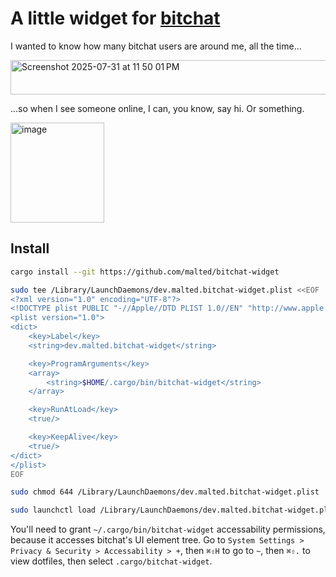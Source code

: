 # A little widget for [bitchat](https://github.com/permissionlesstech/bitchat)

I wanted to know how many bitchat users are around me, all the time...

<img width="826" height="55" alt="Screenshot 2025-07-31 at 11 50 01 PM" src="https://github.com/user-attachments/assets/6724a2dc-ba68-417d-bed7-4c4353e6ddd9" />

...so when I see someone online, I can, you know, say hi. Or something.

<img width="150" height="160" alt="image" src="https://github.com/user-attachments/assets/818aab4f-268e-4851-80a0-ddb30e16f328" />


 ## Install

 ```sh
 cargo install --git https://github.com/malted/bitchat-widget

 sudo tee /Library/LaunchDaemons/dev.malted.bitchat-widget.plist <<EOF
 <?xml version="1.0" encoding="UTF-8"?>
 <!DOCTYPE plist PUBLIC "-//Apple//DTD PLIST 1.0//EN" "http://www.apple.com/DTDs/PropertyList-1.0.dtd">
 <plist version="1.0">
 <dict>
     <key>Label</key>
     <string>dev.malted.bitchat-widget</string>

     <key>ProgramArguments</key>
     <array>
         <string>$HOME/.cargo/bin/bitchat-widget</string>
     </array>

     <key>RunAtLoad</key>
     <true/>

     <key>KeepAlive</key>
     <true/>
 </dict>
 </plist>
 EOF

 sudo chmod 644 /Library/LaunchDaemons/dev.malted.bitchat-widget.plist

 sudo launchctl load /Library/LaunchDaemons/dev.malted.bitchat-widget.plist
 ```

You'll need to grant `~/.cargo/bin/bitchat-widget` accessability permissions, because it accesses bitchat's UI element tree. Go to `System Settings > Privacy & Security > Accessability > +`, then `⌘⇧H` to go to `~`, then `⌘⇧.` to view dotfiles, then select `.cargo/bitchat-widget`.

